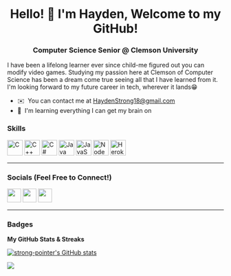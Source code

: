 <h1 align="center">Hello! 👋 I'm Hayden, Welcome to my GitHub!</h1>

<h3 align="center">Computer Science Senior @ Clemson University</h3>

I have been a lifelong learner ever since child-me figured out you can modify video games. Studying my passion here at Clemson of Computer Science has been a dream come true seeing all that I have learned from it. I'm looking forward to my future career in tech, wherever it lands😁

* ✉️  You can contact me at [HaydenStrong18@gmail.com](mailto:HaydenStrong18@gmail.com)
* 🧠  I'm learning everything I can get my brain on

### Skills

<p align="left">
<a href="https://docs.microsoft.com/en-us/cpp/?view=msvc-170" target="_blank" rel="noreferrer"><img src="https://raw.githubusercontent.com/danielcranney/readme-generator/main/public/icons/skills/c-colored.svg" width="36" height="36" alt="C" /></a>
<a href="https://docs.microsoft.com/en-us/cpp/?view=msvc-170" target="_blank" rel="noreferrer"><img src="https://raw.githubusercontent.com/danielcranney/readme-generator/main/public/icons/skills/cplusplus-colored.svg" width="36" height="36" alt="C++" /></a>
<a href="https://docs.microsoft.com/en-us/dotnet/csharp/" target="_blank" rel="noreferrer"><img src="https://raw.githubusercontent.com/danielcranney/readme-generator/main/public/icons/skills/csharp-colored.svg" width="36" height="36" alt="C#" /></a>
<a href="https://www.oracle.com/java/" target="_blank" rel="noreferrer"><img src="https://raw.githubusercontent.com/danielcranney/readme-generator/main/public/icons/skills/java-colored.svg" width="36" height="36" alt="Java" /></a>
<a href="https://developer.mozilla.org/en-US/docs/Web/JavaScript" target="_blank" rel="noreferrer"><img src="https://raw.githubusercontent.com/danielcranney/readme-generator/main/public/icons/skills/javascript-colored.svg" width="36" height="36" alt="JavaScript" /></a>
<a href="https://nodejs.org/en/" target="_blank" rel="noreferrer"><img src="https://raw.githubusercontent.com/danielcranney/readme-generator/main/public/icons/skills/nodejs-colored.svg" width="36" height="36" alt="NodeJS" /></a>
<a href="https://www.heroku.com/" target="_blank" rel="noreferrer"><img src="https://raw.githubusercontent.com/danielcranney/readme-generator/main/public/icons/skills/heroku-colored.svg" width="36" height="36" alt="Heroku" /></a>
</p>

___________________________
### Socials (Feel Free to Connect!)

<p align="left"> <a href="https://discord.com/users/Itchy#0493" target="_blank" rel="noreferrer"><img src="https://raw.githubusercontent.com/danielcranney/readme-generator/main/public/icons/socials/discord.svg" width="32" height="32" /></a> <a href="https://www.github.com/strong-pointer" target="_blank" rel="noreferrer"><img src="https://raw.githubusercontent.com/danielcranney/readme-generator/main/public/icons/socials/github.svg" width="32" height="32" /></a> <a href="https://www.linkedin.com/in/haydenstrong" target="_blank" rel="noreferrer"><img src="https://raw.githubusercontent.com/danielcranney/readme-generator/main/public/icons/socials/linkedin.svg" width="32" height="32" /></a>
</p>

___________________________
### Badges

<b>My GitHub Stats & Streaks</b>

<a href="http://www.github.com/strong-pointer"><img src="https://github-readme-stats.vercel.app/api?username=strong-pointer&show_icons=true&hide=&count_private=true&title_color=10b981&text_color=64748b&icon_color=6366f1&bg_color=1c1917&hide_border=true&show_icons=true" alt="strong-pointer's GitHub stats" /></a>

<a href="http://www.github.com/strong-pointer"><img src="https://github-readme-streak-stats.herokuapp.com/?user=strong-pointer&stroke=64748b&background=1c1917&ring=10b981&fire=10b981&currStreakNum=64748b&currStreakLabel=10b981&sideNums=64748b&sideLabels=64748b&dates=64748b&hide_border=true" /></a>
